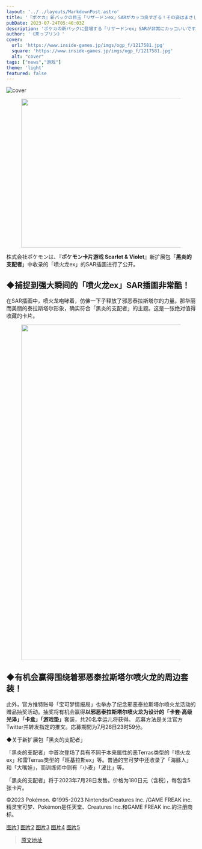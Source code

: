 ```yaml
---
layout: '../../layouts/MarkdownPost.astro'
title: '『ポケカ』新パックの目玉「リザードンex」SARがカッコ良すぎる！その姿はまさしく“黒炎の支配者”'
pubDate: 2023-07-24T05:40:03Z
description: 'ポケカの新パックに登場する「リザードンex」SARが非常にカッコいいです。その姿はまさに“黒炎の支配者”です。'
author: '《茶っプリン》'
cover:
  url: 'https://www.inside-games.jp/imgs/ogp_f/1217581.jpg'
  square: 'https://www.inside-games.jp/imgs/ogp_f/1217581.jpg'
  alt: "cover"
tags: ["news","游戏"]
theme: 'light'
featured: false
---
```


![cover](https://www.inside-games.jp/imgs/ogp_f/1217581.jpg)

<figure class="ctms-editor-image"><img src="https://www.inside-games.jp/imgs/zoom/1217584.jpg" class="inline-article-image" width="640" height="396"></figure>

株式会社ポケモンは、『<b>ポケモン卡片游戏 Scarlet & Violet</b>』新扩展包「<b>黑炎的支配者</b>」中收录的<span class="underline">「喷火龙ex」的SAR插画</span>进行了公开。

<h2 id="">◆捕捉到强大瞬间的「喷火龙ex」SAR插画非常酷！</h2>

在SAR插画中，喷火龙咆哮着，仿佛一下子释放了邪恶泰拉斯塔尔的力量。那华丽而美丽的泰拉斯塔尔形象，确实符合「黑炎的支配者」的主题。这是一张绝对值得收藏的卡片。

<figure class="ctms-editor-image"><img src="https://www.inside-games.jp/imgs/zoom/1217577.jpg" class="inline-article-image" width="640" height="893"></figure>

<h2 id="">◆有机会赢得围绕着邪恶泰拉斯塔尔喷火龙的周边套装！</h2>

此外，官方推特账号「宝可梦情报局」也举办了纪念邪恶泰拉斯塔尔喷火龙活动的赠品抽奖活动。抽奖将有机会赢得<b>以邪恶泰拉斯塔尔喷火龙为设计的「卡套·高级光泽」「卡盒」「游戏垫」</b>套装，共20名幸运儿将获得。
応募方法是关注官方Twitter并转发指定的推文。応募期間为7月26日23时59分。 

◆关于新扩展包「黑炎的支配者」

「黑炎的支配者」中首次登场了具有不同于本来属性的恶Terras类型的「喷火龙ex」和雷Terras类型的「班基拉斯ex」等。普通的宝可梦中还收录了「海豚人」和「大嘴娃」，而训练师中则有「小麦」「波比」等。 

「黑炎的支配者」将于2023年7月28日发售。价格为180日元（含税），每包含5张卡片。 

©2023 Pokémon.   ©1995-2023 Nintendo/Creatures Inc. /GAME FREAK inc.
精灵宝可梦、Pokémon是任天堂、Creatures Inc.和GAME FREAK inc.的注册商标。 

[图片1](https://www.inside-games.jp/imgs/zoom/1217586.jpg)
[图片2](https://www.inside-games.jp/imgs/zoom/1217585.jpg)
[图片3](https://www.inside-games.jp/imgs/zoom/1217587.jpg)
[图片4](https://www.inside-games.jp/imgs/zoom/1217583.jpg)
[图片5](https://www.inside-games.jp/imgs/zoom/1217582.jpg)

>[原文地址](https://www.inside-games.jp/article/2023/07/24/147363.html)  